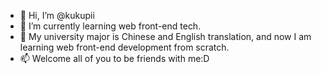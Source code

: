 - 👋 Hi, I’m @kukupii
- 🌱 I’m currently learning web front-end tech.
- 💞️ My university major is Chinese and English translation, and now I am learning web front-end development from scratch.
- 📫 Welcome all of you to be friends with me:D

<!---
kukupii/kukupii is a ✨ special ✨ repository because its `README.md` (this file) appears on your GitHub profile.
You can click the Preview link to take a look at your changes.
--->
